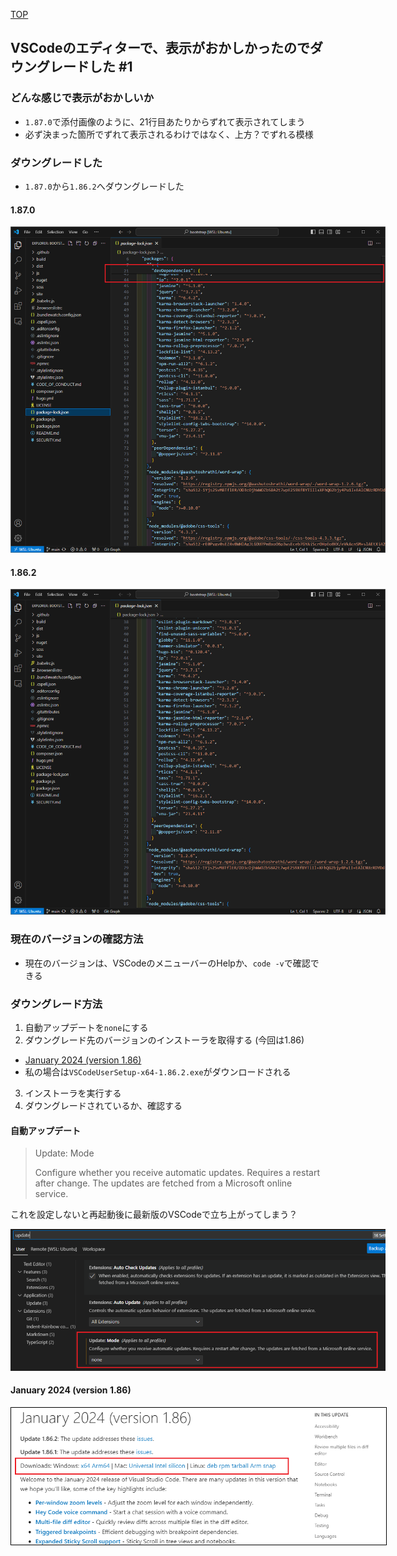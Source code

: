 [TOP](/blog)

## VSCodeのエディターで、表示がおかしかったのでダウングレードした #1

### どんな感じで表示がおかしいか

- `1.87.0`で添付画像のように、21行目あたりからずれて表示されてしまう
- 必ず決まった箇所でずれて表示されるわけではなく、上方？でずれる模様

### ダウングレードした

- `1.87.0`から`1.86.2`へダウングレードした

#### 1.87.0

<img src="images/1/vscode-1.87.0.png" style="max-width: 600px;">

#### 1.86.2

<img src="images/1/vscode-1.86.2.png" style="max-width: 600px;">

### 現在のバージョンの確認方法

- 現在のバージョンは、VSCodeのメニューバーのHelpか、`code -v`で確認できる

### ダウングレード方法

1. 自動アップデートを`none`にする
2. ダウングレード先のバージョンのインストーラを取得する (今回は1.86)
  - [January 2024 (version 1.86)](https://code.visualstudio.com/updates/v1_86)
  - 私の場合は`VSCodeUserSetup-x64-1.86.2.exe`がダウンロードされる
3. インストーラを実行する
4. ダウングレードされているか、確認する

#### 自動アップデート

> Update: Mode
>
> Configure whether you receive automatic updates. Requires a restart after change. The updates are fetched from a Microsoft online service.

これを設定しないと再起動後に最新版のVSCodeで立ち上がってしまう？

<img src="images/1/vscode-auto-update.png" style="max-width: 600px;">

#### January 2024 (version 1.86)

<img src="images/1/v1_86.png" style="max-width: 600px; border: 1px solid #000;">
